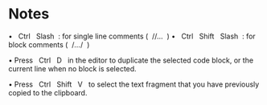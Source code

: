 # Notes


•    Ctrl   Slash  : for single line comments (  //...  )
•    Ctrl   Shift   Slash  : for block comments (  /*...*/  )


• Press   Ctrl   D   in the editor to duplicate the selected code block, or the current line when no block is selected.

• Press   Ctrl   Shift   V   to select the text fragment that you have previously copied to the clipboard.